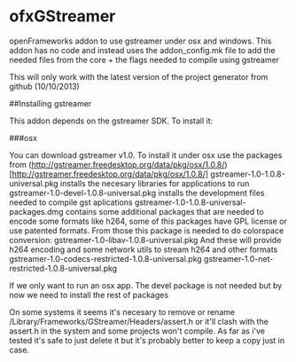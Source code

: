 ofxGStreamer
============

openFrameworks addon to use gstreamer under osx and windows. This addon has no code and instead uses the addon_config.mk file to add the needed files from the core + the flags needed to compile using gstreamer

This will only work with the latest version of the project generator from github (10/10/2013)

##Installing gstreamer

This addon depends on the gstreamer SDK. To install it:

###osx

You can download gstreamer v1.0. To install it under osx use the packages from (http://gstreamer.freedesktop.org/data/pkg/osx/1.0.8/)[http://gstreamer.freedesktop.org/data/pkg/osx/1.0.8/]
    gstreamer-1.0-1.0.8-universal.pkg installs the necesary libraries for applications to run
    gstreamer-1.0-devel-1.0.8-universal.pkg installs the development files needed to compile gst aplications
    gstreamer-1.0-1.0.8-universal-packages.dmg contains some additional packages that are needed to encode some formats like h264, some of this packages have GPL license or use patented formats. From those this package is needed to do colorspace conversion:
        gstreamer-1.0-libav-1.0.8-universal.pkg
    And these will provide h264 encoding and some network utils to stream h264 and other formats
        gstreamer-1.0-codecs-restricted-1.0.8-universal.pkg
        gstreamer-1.0-net-restricted-1.0.8-universal.pkg

If we only want to run an osx app. The devel package is not needed but by now we need to install the rest of packages

On some systems it seems it's necesary to remove or rename /Library/Frameworks/GStreamer/Headers/assert.h or it'll clash with the assert.h in the system and some projects won't compile. As far as i've tested it's safe to just delete it but it's probably better to keep a copy just in case.


